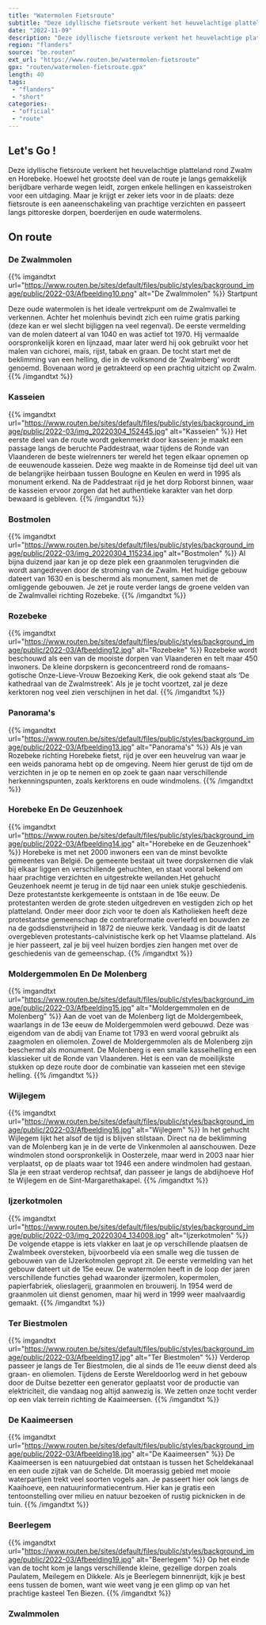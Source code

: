 ```yaml
---
title: "Watermolen Fietsroute"
subtitle: "Deze idyllische fietsroute verkent het heuvelachtige platteland rond Zwalm en Horebeke"
date: "2022-11-09"
description: "Deze idyllische fietsroute verkent het heuvelachtige platteland rond Zwalm en Horebeke"
region: "flanders"
source: "be.routen"
ext_url: "https://www.routen.be/watermolen-fietsroute"
gpx: "routen/watermolen-fietsroute.gpx"
length: 40
tags:
 - "flanders"
 - "short"
categories:
 - "official"
 - "route"
---
```


## Let's Go ! 

Deze idyllische fietsroute verkent het heuvelachtige platteland rond Zwalm en Horebeke. Hoewel het grootste deel van de route je langs gemakkelijk berijdbare verharde wegen leidt, zorgen enkele hellingen en kasseistroken voor een uitdaging. Maar je krijgt er zeker iets voor in de plaats: deze fietsroute is een aaneenschakeling van prachtige verzichten en passeert langs pittoreske dorpen, boerderijen en oude watermolens.

## On route

### De Zwalmmolen

{{% imgandtxt url="https://www.routen.be/sites/default/files/public/styles/background_image/public/2022-03/Afbeelding10.png" alt="De Zwalmmolen" %}}
Startpunt

Deze oude watermolen is het ideale vertrekpunt om de Zwalmvallei te verkennen. Achter het molenhuis bevindt zich een ruime gratis parking (deze kan er wel slecht bijliggen na veel regenval). De eerste vermelding van de molen dateert al van 1040 en was actief tot 1970. Hij vermaalde oorspronkelijk koren en lijnzaad, maar later werd hij ook gebruikt voor het malen van cichorei, maïs, rijst, tabak en graan. De tocht start met de beklimming van een helling, die in de volksmond de ‘Zwalmberg’ wordt genoemd. Bovenaan word je getrakteerd op een prachtig uitzicht op Zwalm.
{{% /imgandtxt %}}

### Kasseien

{{% imgandtxt url="https://www.routen.be/sites/default/files/public/styles/background_image/public/2022-03/img_20220304_152445.jpg" alt="Kasseien" %}}
Het eerste deel van de route wordt gekenmerkt door kasseien: je maakt een passage langs de beruchte Paddestraat, waar tijdens de Ronde van Vlaanderen de beste wielrenners ter wereld het tegen elkaar opnemen op de eeuwenoude kasseien. Deze weg maakte in de Romeinse tijd deel uit van de belangrijke heirbaan tussen Boulogne en Keulen en werd in 1995 als monument erkend. Na de Paddestraat rijd je het dorp Roborst binnen, waar de kasseien ervoor zorgen dat het authentieke karakter van het dorp bewaard is gebleven.
{{% /imgandtxt %}}

### Bostmolen

{{% imgandtxt url="https://www.routen.be/sites/default/files/public/styles/background_image/public/2022-03/img_20220304_115234.jpg" alt="Bostmolen" %}}
Al bijna duizend jaar kan je op deze plek een graanmolen terugvinden die wordt aangedreven door de stroming van de Zwalm. Het huidige gebouw dateert van 1630 en is beschermd als monument, samen met de omliggende gebouwen. Je zet je route verder langs de groene velden van de Zwalmvallei richting Rozebeke.
{{% /imgandtxt %}}

### Rozebeke

{{% imgandtxt url="https://www.routen.be/sites/default/files/public/styles/background_image/public/2022-03/Afbeelding12.jpg" alt="Rozebeke" %}}
Rozebeke wordt beschouwd als een van de mooiste dorpen van Vlaanderen en telt maar 450 inwoners. De kleine dorpskern is geconcentreerd rond de romaans-gotische Onze-Lieve-Vrouw Bezoeking Kerk, die ook gekend staat als ‘De kathedraal van de Zwalmstreek’. Als je je tocht voortzet, zal je deze kerktoren nog veel zien verschijnen in het dal.
{{% /imgandtxt %}}

### Panorama's

{{% imgandtxt url="https://www.routen.be/sites/default/files/public/styles/background_image/public/2022-03/Afbeelding13.jpg" alt="Panorama's" %}}
Als je van Rozebeke richting Horebeke fietst, rijd je over een heuvelrug van waar je een weids panorama hebt op de omgeving. Neem hier gerust de tijd om de verzichten in je op te nemen en op zoek te gaan naar verschillende herkenningspunten, zoals kerktorens en oude windmolens.
{{% /imgandtxt %}}

### Horebeke En De Geuzenhoek

{{% imgandtxt url="https://www.routen.be/sites/default/files/public/styles/background_image/public/2022-03/Afbeelding14.jpg" alt="Horebeke en de Geuzenhoek" %}}
Horebeke is met net 2000 inwoners een van de minst bevolkte gemeentes van België. De gemeente bestaat uit twee dorpskernen die vlak bij elkaar liggen en verschillende gehuchten, en staat vooral bekend om haar prachtige verzichten en uitgestrekte weilanden.Het gehucht Geuzenhoek neemt je terug in de tijd naar een uniek stukje geschiedenis. Deze protestantste kerkgemeente is ontstaan in de 16e eeuw. De protestanten werden de grote steden uitgedreven en vestigden zich op het platteland. Onder meer door zich voor te doen als Katholieken heeft deze protestantse gemeenschap de contrareformatie overleefd en bouwden ze na de godsdienstvrijheid in 1872 de nieuwe kerk. Vandaag is dit de laatst overgebleven protestants-calvinistische kerk op het Vlaamse platteland. Als je hier passeert, zal je bij veel huizen bordjes zien hangen met over de geschiedenis van de gemeenschap.
{{% /imgandtxt %}}

### Moldergemmolen En De Molenberg

{{% imgandtxt url="https://www.routen.be/sites/default/files/public/styles/background_image/public/2022-03/Afbeelding15.jpg" alt="Moldergemmolen en de Molenberg" %}}
Aan de voet van de Molenberg ligt de Moldergembeek, waarlangs in de 13e eeuw de Moldergemmolen werd gebouwd. Deze was eigendom van de abdij van Ename tot 1793 en werd vooral gebruikt als zaagmolen en oliemolen. Zowel de Moldergemmolen als de Molenberg zijn beschermd als monument. De Molenberg is een smalle kasseihelling en een klassieker uit de Ronde van Vlaanderen. Het is een van de moeilijkste stukken op deze route door de combinatie van kasseien met een stevige helling.
{{% /imgandtxt %}}

### Wijlegem

{{% imgandtxt url="https://www.routen.be/sites/default/files/public/styles/background_image/public/2022-03/Afbeelding16.jpg" alt="Wijlegem" %}}
In het gehucht Wijlegem lijkt het alsof de tijd is blijven stilstaan. Direct na de beklimming van de Molenberg kan je in de verte de Vinkenmolen al aanschouwen. Deze windmolen stond oorspronkelijk in Oosterzele, maar werd in 2003 naar hier verplaatst, op de plaats waar tot 1946 een andere windmolen had gestaan. Sla je een straat verderop rechtsaf, dan passeer je langs de abdijhoeve Hof te Wijlegem en de Sint-Margarethakapel.
{{% /imgandtxt %}}

### Ijzerkotmolen

{{% imgandtxt url="https://www.routen.be/sites/default/files/public/styles/background_image/public/2022-03/img_20220304_134008.jpg" alt="Ijzerkotmolen" %}}
De volgende etappe is iets vlakker en laat je op verschillende plaatsen de Zwalmbeek oversteken, bijvoorbeeld via een smalle weg die tussen de gebouwen van de IJzerkotmolen gepropt zit. De eerste vermelding van het gebouw dateert uit de 15e eeuw. De watermolen heeft in de loop der jaren verschillende functies gehad waaronder ijzermolen, kopermolen, papierfabriek, olieslagerij, graanmolen en brouwerij. In 1954 werd de graanmolen uit dienst genomen, maar hij werd in 1999 weer maalvaardig gemaakt.
{{% /imgandtxt %}}

### Ter Biestmolen

{{% imgandtxt url="https://www.routen.be/sites/default/files/public/styles/background_image/public/2022-03/Afbeelding17.jpg" alt="Ter Biestmolen" %}}
Verderop passeer je langs de Ter Biestmolen, die al sinds de 11e eeuw dienst deed als graan- en oliemolen. Tijdens de Eerste Wereldoorlog werd in het gebouw door de Duitse bezetter een generator geplaatst voor de productie van elektriciteit, die vandaag nog altijd aanwezig is. We zetten onze tocht verder op een vlak terrein richting de Kaaimeersen.
{{% /imgandtxt %}}

### De Kaaimeersen

{{% imgandtxt url="https://www.routen.be/sites/default/files/public/styles/background_image/public/2022-03/Afbeelding18.jpg" alt="De Kaaimeersen" %}}
De Kaaimeersen is een natuurgebied dat ontstaan is tussen het Scheldekanaal en een oude zijtak van de Schelde. Dit moerassig gebied met mooie waterpartijen trekt veel soorten vogels aan. Je passeert hier ook langs de Kaaihoeve, een natuurinformatiecentrum. Hier kan je gratis een tentoonstelling over milieu en natuur bezoeken of rustig picknicken in de tuin.
{{% /imgandtxt %}}

### Beerlegem

{{% imgandtxt url="https://www.routen.be/sites/default/files/public/styles/background_image/public/2022-03/Afbeelding19.jpg" alt="Beerlegem" %}}
Op het einde van de tocht kom je langs verschillende kleine, gezellige dorpen zoals Paulatem, Meilegem en Dikkele. Als je Beerlegem binnenrijdt, kijk je best eens tussen de bomen, want wie weet vang je een glimp op van het prachtige kasteel Ten Biezen.
{{% /imgandtxt %}}

### Zwalmmolen


